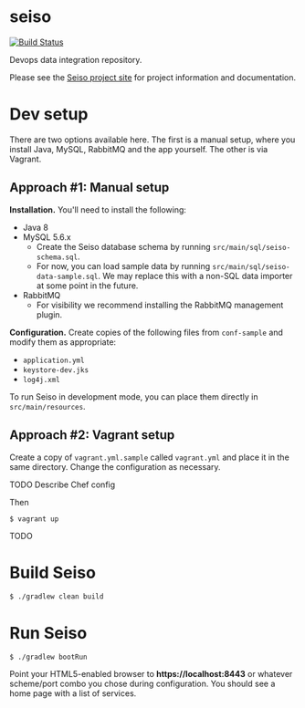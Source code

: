 seiso
=====

[![Build Status](https://travis-ci.org/ExpediaDotCom/seiso.svg?branch=master)](https://travis-ci.org/ExpediaDotCom/seiso)

Devops data integration repository.

Please see the [Seiso project site](http://expediadotcom.github.io/seiso/) for project information and documentation.

Dev setup
=========

There are two options available here. The first is a manual setup, where you install Java, MySQL, RabbitMQ and the app yourself. The other is via Vagrant.

Approach #1: Manual setup
-------------------------

**Installation.** You'll need to install the following:

* Java 8
* MySQL 5.6.x
  * Create the Seiso database schema by running `src/main/sql/seiso-schema.sql`.
  * For now, you can load sample data by running `src/main/sql/seiso-data-sample.sql`. We may replace this with a non-SQL data importer at some point in the future.
* RabbitMQ
  * For visibility we recommend installing the RabbitMQ management plugin.

**Configuration.** Create copies of the following files from `conf-sample` and modify them as appropriate:

* `application.yml`
* `keystore-dev.jks`
* `log4j.xml`

To run Seiso in development mode, you can place them directly in `src/main/resources`.

Approach #2: Vagrant setup
--------------------------

Create a copy of `vagrant.yml.sample` called `vagrant.yml` and place it in the same directory. Change the configuration as necessary.

TODO Describe Chef config

Then

    $ vagrant up

TODO

Build Seiso
===========

    $ ./gradlew clean build

Run Seiso
=========

    $ ./gradlew bootRun

Point your HTML5-enabled browser to **https://localhost:8443** or whatever scheme/port combo you chose during configuration. You should see a home page with a list of services.
